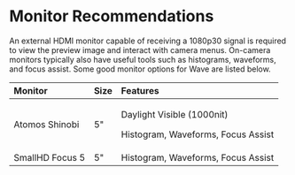 # Monitor Recommendations

An external HDMI monitor capable of receiving a 1080p30 signal is required to view the preview image and interact with camera menus. On-camera monitors typically also have useful tools such as histograms, waveforms, and focus assist. Some good monitor options for Wave are listed below.

<table>
  <thead>
    <tr>
      <th style="text-align:left">Monitor</th>
      <th style="text-align:left">Size</th>
      <th style="text-align:left">Features</th>
    </tr>
  </thead>
  <tbody>
    <tr>
      <td style="text-align:left">Atomos Shinobi</td>
      <td style="text-align:left">5&quot;</td>
      <td style="text-align:left">
        <p>Daylight Visible (1000nit)</p>
        <p>Histogram, Waveforms, Focus Assist</p>
      </td>
    </tr>
    <tr>
      <td style="text-align:left">SmallHD Focus 5</td>
      <td style="text-align:left">5&quot;</td>
      <td style="text-align:left">Histogram, Waveforms, Focus Assist</td>
    </tr>
  </tbody>
</table>



